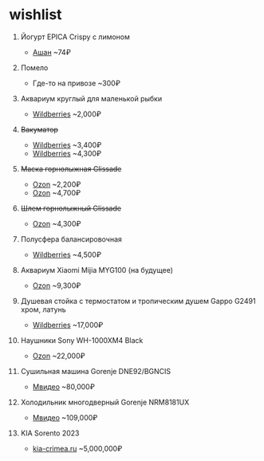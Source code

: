 # wishlist

1. Йогурт EPICA Crispy с лимоном
   - [Ашан](https://www.auchan.ru/product/yogurt-epica-crispy-s-limonom-semenami-tykvy-pechenem-belym-shokoladom-8-6-140-g/) ~74₽

1. Помело
    - Где-то на привозе ~300₽

1. Аквариум круглый для маленькой рыбки
   - [Wildberries](https://www.wildberries.ru/catalog/123005571/detail.aspx?targetUrl=MS&size=216305114) ~2,000₽

1. ~~Вакуматор~~
   - [Wildberries](https://www.wildberries.ru/catalog/100258998/detail.aspx?targetUrl=LC&size=158040570) ~3,400₽
   - [Wildberries](https://www.wildberries.ru/catalog/156243794/detail.aspx?targetUrl=LC&size=260695303) ~4,300₽

1. ~~Маска горнолыжная Glissade~~
   - [Ozon](https://ozon.ru/t/wq6p2MN) ~2,200₽
   - [Ozon](https://ozon.ru/t/080enRb) ~4,700₽
   
1. ~~Шлем горнолыжный Glissade~~
   - [Ozon](https://ozon.ru/t/VkNjAPN) ~4,300₽
   
1. Полусфера балансировочная
   - [Wildberries](https://www.wildberries.ru/catalog/42461556/detail.aspx?targetUrl=GP&size=84932675) ~4,500₽

1. Аквариум Xiaomi Mijia MYG100 (на будущее)
   - [Ozon](https://ozon.ru/t/7np13R3) ~9,300₽

1. Душевая стойка с термостатом и тропическим душем Gappo G2491 хром, латунь
   - [Wildberries](https://www.wildberries.ru/catalog/67266476/detail.aspx) ~17,000₽
  
1. Наушники Sony WH-1000XM4 Black
   - [Ozon](https://ozon.ru/t/6V83R9k) ~22,000₽

1. Сушильная машина Gorenje DNE92/BGNCIS
   - [Мвидео](https://www.mvideo.ru/products/400077979) ~80,000₽
    
1. Холодильник многодверный Gorenje NRM8181UX
   - [Мвидео](https://www.mvideo.ru/products/20062762) ~109,000₽

1. KIA Sorento 2023
   - [kia-crimea.ru](https://kia-crimea.ru/models/sorento/desc/?utm_source=yandex&utm_medium=cpc&utm_campaign=28932473&utm_content=4543848372_none&utm_term=---autotargeting&callibri=yd_c%3A28932473_gb%3A2827883481_ad%3A4543848372_ph%3A47533549511_st%3Asearch_s%3Anone_dt%3Adesktop&yclid=6565390444752535551) ~5,000,000₽
